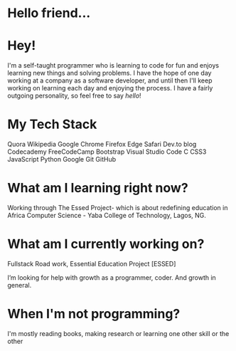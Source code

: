 # Hello friend...
# Hey!
I'm a self-taught programmer who is learning to code for fun and enjoys learning new things and solving problems. I have the hope of one day working at a company as a software developer, and until then I'll keep working on learning each day and enjoying the process. I have a fairly outgoing personality, so feel free to say *hello*!
# My Tech Stack
 Quora Wikipedia Google Chrome Firefox Edge Safari Dev.to blog Codecademy FreeCodeCamp Bootstrap Visual Studio Code C CSS3 JavaScript Python Google Git GitHub

# What am I learning right now?
Working through The Essed Project- which is about redefining education in Africa
Computer Science - Yaba College of Technology, Lagos, NG.
# What am I currently working on?
Fullstack Road work, Essential Education Project [ESSED]

I’m looking for help with growth as a programmer, coder. And growth in general.
# When I'm not programming?
I'm mostly reading books, making research or learning one other skill or the other
